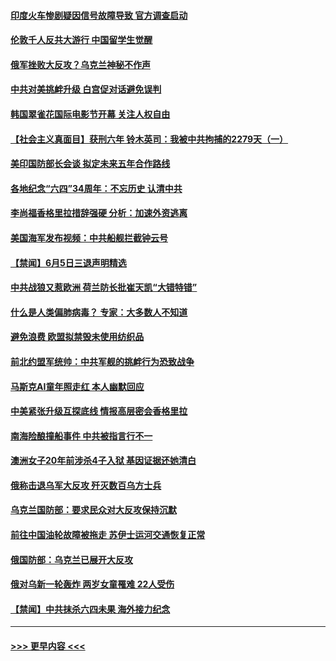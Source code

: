 #### [印度火车惨剧疑因信号故障导致 官方调查启动](../pages/prog202/a103726316.md?t=06060943) 
#### [伦敦千人反共大游行 中国留学生觉醒](../pages/prog202/a103726318.md?t=06060943) 
#### [俄军挫败大反攻？乌克兰神秘不作声](../pages/prog202/a103726315.md?t=06060943) 
#### [中共对美挑衅升级 白宫促对话避免误判](../pages/prog202/a103726312.md?t=06060943) 
#### [韩国翠雀花国际电影节开幕 关注人权自由](../pages/prog202/a103726189.md?t=06060943) 
#### [【社会主义真面目】获刑六年 铃木英司：我被中共拘捕的2279天（一）](../pages/prog202/a103726190.md?t=06060943) 
#### [美印国防部长会谈 拟定未来五年合作路线](../pages/prog202/a103726187.md?t=06060943) 
#### [各地纪念“六四”34周年：不忘历史 认清中共](../pages/prog202/a103726191.md?t=06060943) 
#### [李尚福香格里拉措辞强硬 分析：加速外资逃离](../pages/prog202/a103726186.md?t=06060943) 
#### [美国海军发布视频：中共船舰拦截钟云号](../pages/prog202/a103726185.md?t=06060943) 
#### [【禁闻】6月5日三退声明精选](../pages/prog202/a103726162.md?t=06060943) 
#### [中共战狼又惹欧洲 荷兰防长批崔天凯“大错特错”](../pages/prog202/a103726115.md?t=06060943) 
#### [什么是人类偏肺病毒？ 专家：大多数人不知道](../pages/prog202/a103726018.md?t=06060943) 
#### [避免浪费 欧盟拟禁毁未使用纺织品](../pages/prog202/a103726024.md?t=06060943) 
#### [前北约盟军统帅：中共军舰的挑衅行为恐致战争](../pages/prog202/a103726009.md?t=06060943) 
#### [马斯克AI童年照走红 本人幽默回应](../pages/prog202/a103726015.md?t=06060943) 
#### [中美紧张升级互探底线 情报高层密会香格里拉](../pages/prog202/a103726006.md?t=06060943) 
#### [南海险酿撞船事件 中共被指言行不一](../pages/prog202/a103725948.md?t=06060943) 
#### [澳洲女子20年前涉杀4子入狱 基因证据还她清白](../pages/prog202/a103725959.md?t=06060943) 
#### [俄称击退乌军大反攻 歼灭数百乌方士兵](../pages/prog202/a103725937.md?t=06060943) 
#### [乌克兰国防部：要求民众对大反攻保持沉默](../pages/prog202/a103725917.md?t=06060943) 
#### [前往中国油轮故障被拖走 苏伊士运河交通恢复正常](../pages/prog202/a103725905.md?t=06060943) 
#### [俄国防部：乌克兰已展开大反攻](../pages/prog202/a103725882.md?t=06060943) 
#### [俄对乌新一轮轰炸 两岁女童罹难 22人受伤](../pages/prog202/a103725791.md?t=06060943) 
#### [【禁闻】中共抹杀六四未果 海外接力纪念](../pages/prog202/a103725709.md?t=06060943) 

----
#### [ >>> 更早内容 <<< ](../indexes/prog202-earlier.md)
